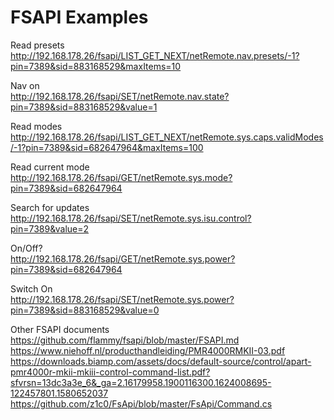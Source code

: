 
# FSAPI Examples

Read presets  
<http://192.168.178.26/fsapi/LIST_GET_NEXT/netRemote.nav.presets/-1?pin=7389&sid=883168529&maxItems=10>

Nav on  
<http://192.168.178.26/fsapi/SET/netRemote.nav.state?pin=7389&sid=883168529&value=1>

Read modes  
<http://192.168.178.26/fsapi/LIST_GET_NEXT/netRemote.sys.caps.validModes/-1?pin=7389&sid=682647964&maxItems=100>

Read current mode  
<http://192.168.178.26/fsapi/GET/netRemote.sys.mode?pin=7389&sid=682647964>

Search for updates  
<http://192.168.178.26/fsapi/SET/netRemote.sys.isu.control?pin=7389&value=2>

On/Off?  
<http://192.168.178.26/fsapi/GET/netRemote.sys.power?pin=7389&sid=682647964>

Switch On  
<http://192.168.178.26/fsapi/SET/netRemote.sys.power?pin=7389&sid=883168529&value=0>

Other FSAPI documents  
<https://github.com/flammy/fsapi/blob/master/FSAPI.md>
<https://www.niehoff.nl/producthandleiding/PMR4000RMKII-03.pdf>
<https://downloads.biamp.com/assets/docs/default-source/control/apart-pmr4000r-mkii-mkiii-control-command-list.pdf?sfvrsn=13dc3a3e_6&_ga=2.16179958.1900116300.1624008695-122457801.1580652037>
<https://github.com/z1c0/FsApi/blob/master/FsApi/Command.cs>
